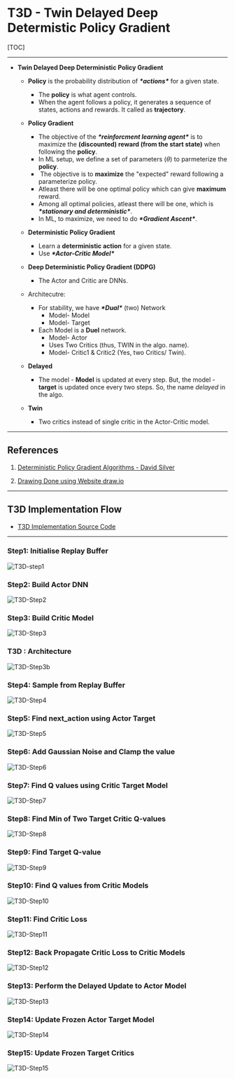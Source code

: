 # T3D - Twin Delayed Deep Determistic Policy Gradient

[TOC]

---



* **Twin Delayed Deep Deterministic Policy Gradient**

  * **Policy** is the probability distribution of ***\*actions\**** for a given state.
    *  The **policy** is what agent controls. 
    * When the agent follows a policy, it generates a sequence of states, actions and rewards.  It called as **trajectory**.
  * **Policy Gradient**
    * The objective of the ***\*reinforcment learning agent\**** is to maximize the **(discounted) reward (from the start state)** when following the **policy**.
    * In ML setup, we define a set of parameters ($\theta$) to parmeterize the **policy**.
    * ​    The objective is to **maximize** the "expected" reward following a parameterize policy.
    * Atleast there will be one optimal policy which can give **maximum** reward. 
    * Among all optimal policies, atleast there will be one, which is ***\*stationary and deterministic\****.
    *  In ML, to maximize, we need to do ***\*Gradient Ascent\****.
  * **Deterministic Policy Gradient**
    * Learn a **deterministic action** for a given state.
    * Use ***\*Actor-Critic Model\****
  * **Deep Deterministic Policy Gradient (DDPG)**
    * The Actor and Critic are DNNs.

  * Architecutre:
    * For stability, we have ***\*Dual\**** (two) Network
      * Model- Model
      * Model- Target
    * Each Model is a **Duel** network.
      * Model- Actor
      * Uses Two Critics (thus, TWIN in the algo. name).
      * Model- Critic1 & Critic2 (Yes, two Critics/ Twin).
  * **Delayed**
    * The model - **Model** is updated at every step. But, the model - **target** is updated once every two steps. So, the name *delayed* in the algo.
  * **Twin**
    * Two critics instead of single critic in the Actor-Critic model.

    

---

## References

1. [Deterministic Policy Gradient Algorithms - David Silver](http://proceedings.mlr.press/v32/silver14.pdf)

2. [Drawing Done using Website draw.io](http://draw.io)

   

---

## T3D Implementation Flow

* [T3D Implementation Source Code](./T3D.ipynb)

---



### Step1: Initialise Replay Buffer

![T3D-step1](./images/T3D-step1.png)

### Step2: Build Actor DNN

![T3D-Step2](./images/T3D-Step2.png)

### Step3: Build Critic Model

![T3D-Step3](./images/T3D-Step3.png)

### T3D : Architecture

![T3D-Step3b](./images/T3D-Step3b.png)

### Step4: Sample from Replay Buffer

![T3D-Step4](./images/T3D-Step4.png)

### Step5: Find next_action using Actor Target

![T3D-Step5](./images/T3D-Step5.png)

### Step6: Add Gaussian Noise and Clamp the value

![T3D-Step6](./images/T3D-Step6.png)

### Step7: Find Q values using Critic Target Model

![T3D-Step7](./images/T3D-Step7.png)

### Step8: Find Min of Two Target Critic Q-values

![T3D-Step8](./images/T3D-Step8.png)

### Step9: Find Target Q-value

![T3D-Step9](./images/T3D-Step9.png)

### Step10: Find Q values from Critic Models

![T3D-Step10](./images/T3D-Step10.png)

### Step11: Find Critic Loss

![T3D-Step11](./images/T3D-Step11.png)

### Step12: Back Propagate Critic Loss to Critic Models

![T3D-Step12](./images/T3D-Step12.png)

### Step13: Perform the Delayed Update to Actor Model

![T3D-Step13](./images/T3D-Step13.png)

### Step14: Update Frozen Actor Target Model

![T3D-Step14](./images/T3D-Step14.png)



### Step15: Update Frozen Target Critics

![T3D-Step15](./images/T3D-Step15.png)